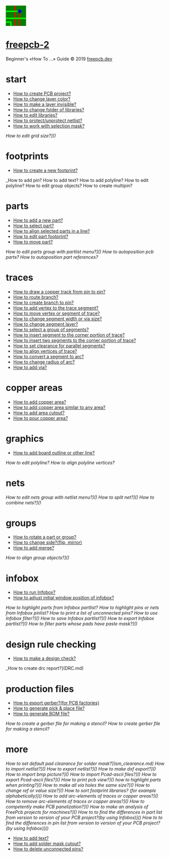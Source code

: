 ![](/pictures/upload.png) 
# [freepcb-2](https://freepcb.dev)

Beginner's «How To ...» Guide  © 2019 [freepcb.dev](https://freepcb.dev)

# start

* [How to create PCB project?](new_project.md)
* [How to change layer color?](colors.md)
* [How to make a layer invisible?](layer_vis.md)
* [How to change folder of libraries?](lib_folder.md)
* [How to edit libraries?](fp_edit.md)
* [How to protect/unprotect netlist?](unprotect_nl.md)
* [How to work with selection mask?](sel_mask.md)

_How to edit grid size?]()_

# footprints

* [How to create a new footprint?](new_fp.md)

_How to add pin?
How to add text?
How to add polyline?
How to edit polyline?
How to edit group objects?
How to create multipin?

# parts

* [How to add a new part?](add_part.md)
* [How to select part?](select_part.md)
* [How to align selected parts in a line?](line_up.md)
* [How to edit part footprint?](edit_fp.md)
* [How to move part?](move_part.md)

_How to edit parts group with partlist menu?]()
How to autoposition pcb parts?
How to autoposition part references?_

# traces

* [How to draw a copper track from pin to pin?](route.md)
* [How to route branch?](routing_branch.md)
* [How to create branch to pin?](edit_traces.md)
* [How to add vertex to the trace segment?](add_vertex.md)
* [How to move vertex or segment of trace?](move_seg.md)
* [How to change segment width or via size?](seg_width.md)
* [How to change segment layer?](seg_layer.md)
* [How to select a group of segments?](sel_seg_gr.md)
* [How to insert segment to the corner portion of trace?](insert_seg.md)
* [How to insert two segments to the corner portion of trace?](insert_seg2.md)
* [How to set clearance for parallel segments?](set_seg_clearance.md)
* [How to align vertices of trace?](align_vertex.md)
* [How to convert a segment to arc?](seg_2_arc.md)
* [How to change radius of arc?](seg_change_rad.md)
* [How to add via?](add_via.md)

# copper areas

* [How to add copper area?](add_area.md)
* [How to add copper area similar to any area?](similar_area.md)
* [How to add area cutout?](area_cutout.md)
* [How to pour copper area?](pour_area.md)

# graphics

* [How to add board outline or other line?](add_polyline.md)

_How to edit polyline?
How to align polyline vertices?_

# nets

_How to edit nets group with netlist menu?]()
How to split net?]()
How to combine nets?]()_

# groups

* [How to rotate a part or group?](rotate.md)
* [How to change side?(flip, mirror)](side.md)
* [How to add merge?](add_merge.md)

_How to align group objects?]()_

# infobox

* [How to run Infobox?](IB_run.md)
* [How to adjust initial window position of infobox?](IB_win_pos.md)

_How to highlight parts from Infobox partlist?
How to highlight pins or nets from Infobox pinlist?
How to print a list of unconnected pins?
How to use Infobox filter?]()
How to save Infobox partlist?]()
How to export Infobox partlist?]()
How to filter parts whose pads have paste mask?]()_

# design rule checking

* [How to make a design check?](DRC.md)

_How to create drc report?](DRC.md)

# production files

* [How to export gerber?(for PCB factories)](gerber.md)
* [How to generate pick & place file?](pnp.md)
* [How to generate BOM file?](bom.md)

_How to create a gerber file for making a stencil?_
_How to create gerber file for making a stencil?_

# more 

_How to set default pad clearance for solder mask?](sm_clearance.md)
How to import netlist?]()
How to export netlist?]()
How to make dxf export?]()
How to import bmp picture?]()
How to import Pcad-ascii files?]()
How to export Pcad-ascii files?]()
How to print pcb view?]()
how to highlight parts when printing?]()
How to make all via holes the same size?]()
How to change ref or value size?]()
How to sort footprint libraries? (for example alphabetically)]()
How to add arc-elements of traces or copper areas?]()
How to remove arc-elements of traces or copper areas?]()
How to competently make PCB panelization?]()
How to make an analysis of FreePcb projects for machines?]()
How to to find the differences in part list from version to version of your PCB project?(by using Infobox)]()
How to to find the differences in pin list from version to version of your PCB project?(by using Infobox)]()_

* [How to add text?](add_text.md)
* [How to add solder mask cutout?](add_polyline.md)
* [How to delete unconnected pins?](del_u_pins.md)








